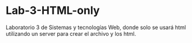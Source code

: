 # Lab-3-HTML-only
Laboratorio 3 de Sistemas y tecnologías Web, donde solo se usará html utilizando un server para crear el archivo y los html.
